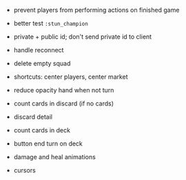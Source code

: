 * prevent players from performing actions on finished game
* better test `:stun_champion` 
* private + public id; don't send private id to client
* handle reconnect
* delete empty squad

* shortcuts: center players, center market
* reduce opacity hand when not turn
* count cards in discard (if no cards)
* discard detail
* count cards in deck
* button end turn on deck
* damage and heal animations
* cursors

